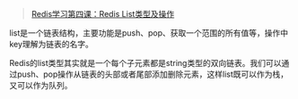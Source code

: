 
> [Redis学习第四课：Redis List类型及操作](https://www.cnblogs.com/anny-1980/p/4582635.html)

list是一个链表结构，主要功能是push、pop、获取一个范围的所有值等，操作中key理解为链表的名字。

Redis的list类型其实就是一个每个子元素都是string类型的双向链表。我们可以通过push、pop操作从链表的头部或者尾部添加删除元素，这样list既可以作为栈，又可以作为队列。
